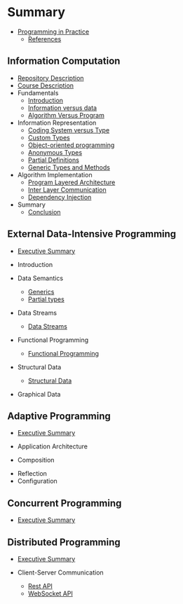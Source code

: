# Summary

* [Programming in Practice](README.md)
  * [References](REFERENCES.md)

## Information Computation

* [Repository Description](InformationComputation/README.md)
* [Course Description](InformationComputation/READMEUdemyCourseDescription.md)
* Fundamentals
  * [Introduction](InformationComputation/READMEFundamentals.md)
  * [Information versus data](InformationComputation/READMEInformationVersusData.md)
  * [Algorithm Versus Program](InformationComputation/READMEAlgorithmVersusProgram.md)
* Information Representation
  * [Coding System versus Type](InformationComputation/CodingVType/README.md)
  * [Custom Types](InformationComputation/CustomTypes/README.md)
  * [Object-oriented programming](InformationComputation/ObjectOrientedProgramming/README.md)
  * [Anonymous Types](InformationComputation/AnonymousTypes/README.md)
  * [Partial Definitions](InformationComputation/PartialDefinitions/README.md)
  * [Generic Types and Methods](InformationComputation/GenericClassesMethods/README.md)
* Algorithm Implementation
  * [Program Layered Architecture](InformationComputation/LayeredArchitecture/README.md)
  * [Inter Layer Communication](InformationComputation/LayersCommunication/README.md)
  * [Dependency Injection](InformationComputation/DependencyInjection/README.md)
* Summary
  * [Conclusion](InformationComputation/READMEConclusion.md)

## External Data-Intensive Programming

* [Executive Summary](ExDataManagement/README.md)

* Introduction
* Data Semantics
  <!-- * [Data Semantics](ExDataManagement/P02.DataSemantics/DataSemantics/README.md) -->
  * [Generics](ExDataManagement/P02.DataSemantics/DataSemantics/Generics/Generics.md)
  * [Partial types](ExDataManagement/P02.DataSemantics/DataSemantics/Partials/README.md)
* Data Streams
  * [Data Streams](ExDataManagement/P03.DataStreams/README.md)
* Functional Programming
  * [Functional Programming](ExDataManagement/P04.FunctionalProgramming/FunctionalProgramming/Readme.md)
* Structural Data
  * [Structural Data](ExDataManagement/P05.StructuralData/README.md)
* Graphical Data
<!-- * [Graphical Data](ExDataManagement/P06.GraphicalData/Readme.md) -->
## Adaptive Programming

* [Executive Summary](AdaptiveProgramming/README.md)

* Application Architecture
* Composition
<!-- * [Composition](AdaptiveProgramming/Composition/README.md) -->
* Reflection
* Configuration

## Concurrent Programming

* [Executive Summary](ConcurrentProgramming/README.md)

## Distributed Programming

* [Executive Summary](DistributedProgramming/README.md)

* Client-Server Communication
  * [Rest API](DistributedProgramming/ClientServerCommunication/RESTAPI/README.md)
  * [WebSocket API](DistributedProgramming/ClientServerCommunication/WebSocketAPI/README.md)
